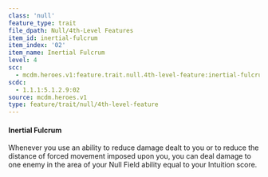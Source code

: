 ```yaml
---
class: 'null'
feature_type: trait
file_dpath: Null/4th-Level Features
item_id: inertial-fulcrum
item_index: '02'
item_name: Inertial Fulcrum
level: 4
scc:
  - mcdm.heroes.v1:feature.trait.null.4th-level-feature:inertial-fulcrum
scdc:
  - 1.1.1:5.1.2.9:02
source: mcdm.heroes.v1
type: feature/trait/null/4th-level-feature
---
```


#### Inertial Fulcrum

Whenever you use an ability to reduce damage dealt to you or to reduce the distance of forced movement imposed upon you, you can deal damage to one enemy in the area of your Null Field ability equal to your Intuition score.
